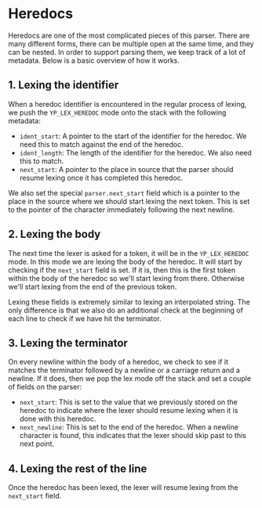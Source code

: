 # Heredocs

Heredocs are one of the most complicated pieces of this parser. There are many different forms, there can be multiple open at the same time, and they can be nested. In order to support parsing them, we keep track of a lot of metadata. Below is a basic overview of how it works.

## 1. Lexing the identifier

When a heredoc identifier is encountered in the regular process of lexing, we push the `YP_LEX_HEREDOC` mode onto the stack with the following metadata:

* `ident_start`: A pointer to the start of the identifier for the heredoc. We need this to match against the end of the heredoc.
* `ident_length`: The length of the identifier for the heredoc. We also need this to match.
* `next_start`: A pointer to the place in source that the parser should resume lexing once it has completed this heredoc.

We also set the special `parser.next_start` field which is a pointer to the place in the source where we should start lexing the next token. This is set to the pointer of the character immediately following the next newline.

## 2. Lexing the body

The next time the lexer is asked for a token, it will be in the `YP_LEX_HEREDOC` mode. In this mode we are lexing the body of the heredoc. It will start by checking if the `next_start` field is set. If it is, then this is the first token within the body of the heredoc so we'll start lexing from there. Otherwise we'll start lexing from the end of the previous token.

Lexing these fields is extremely similar to lexing an interpolated string. The only difference is that we also do an additional check at the beginning of each line to check if we have hit the terminator.

## 3. Lexing the terminator

On every newline within the body of a heredoc, we check to see if it matches the terminator followed by a newline or a carriage return and a newline. If it does, then we pop the lex mode off the stack and set a couple of fields on the parser:

* `next_start`: This is set to the value that we previously stored on the heredoc to indicate where the lexer should resume lexing when it is done with this heredoc.
* `next_newline`: This is set to the end of the heredoc. When a newline character is found, this indicates that the lexer should skip past to this next point.

## 4. Lexing the rest of the line

Once the heredoc has been lexed, the lexer will resume lexing from the `next_start` field.
